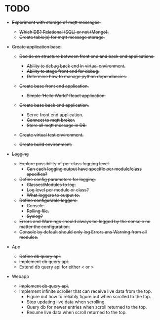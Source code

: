 # TODO

- ~~Experiment with storage of mqtt messages.~~

    - ~~Which DB? Relational (SQL) or not (Mongo).~~
    - ~~Create table(s) for mqtt message storage.~~

- ~~Create application base.~~
    - ~~Decide on structure between front end and back end applications.~~

        - ~~Ability to debug back end in virtual environment.~~
        - ~~Ability to stage front end for debug.~~
        - ~~Determine how to manage python dependancies.~~

    - ~~Create base front end application.~~
        - ~~Simple 'Hello World' React application.~~

    - ~~Create base back end application.~~
        - ~~Serve front end application.~~
        - ~~Connect to mqtt broker.~~
        - ~~Store all mqtt message in DB.~~

    - ~~Create virtual test environment.~~

    - ~~Create build environment.~~

- ~~Logging~~
    - ~~Explore possibility of per class logging level.~~
        - ~~Can each logging output have specific per module/class specifics?~~
    - ~~Define config parameters for logging.~~
        - ~~Classes/Modules to log.~~
        - ~~Log level per module or class?~~
        - ~~What loggers to output to.~~
    - ~~Define configurable loggers.~~
        - ~~Console.~~
        - ~~Rolling file.~~
        - ~~Syslog?~~
    - ~~Errors and Warnings should always be logged by the console no matter the configuration.~~
    - ~~Console by default should only log Errors ans Warning from all modules.~~

- App
    - ~~Define db query api.~~
    - ~~Implement db query api.~~
    - Extend db query api for either < or >

- Webapp
    - ~~Implement db query api.~~
    - Implement infinite scroller that can receive live data from the top.
        - Figure out how to reliably figure out when scrolled to the top.
        - Stop updating live data when scrolling.
        - Query db for newer entries when scroll returned to the top.
        - Resume live data when scroll returned to the top.
